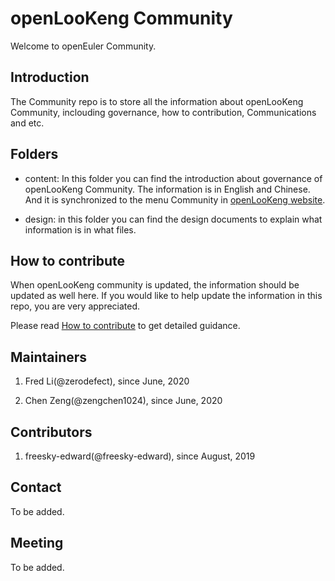 # openLooKeng Community

Welcome to openEuler Community.


## Introduction

The Community repo is to store all the information about openLooKeng Community, inclouding governance, how to contribution, Communications and etc. 

## Folders

- content: In this folder you can find the introduction about governance of openLooKeng Community. The information is in English and Chinese. And it is synchronized to the menu Community in [openLooKeng website](openlookeng.io).

- design: in this folder you can find the design documents to explain what information is in what files.


## How to contribute

When openLooKeng community is updated, the information should be updated as well here. If you would like to help update the information in this repo, you are very appreciated. 

Please read [How to contribute](CONTRIBUTING.md) to get detailed guidance.

## Maintainers

1. Fred Li(@zerodefect), since June, 2020

2. Chen Zeng(@zengchen1024), since June, 2020

## Contributors

1. freesky-edward(@freesky-edward), since August, 2019


## Contact

To be added.

## Meeting

To be added.
